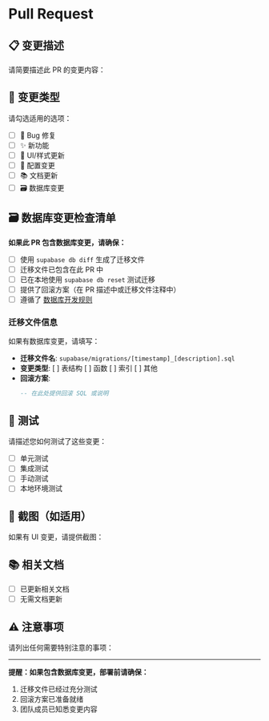 # Pull Request

## 📋 变更描述

请简要描述此 PR 的变更内容：

## 🔧 变更类型

请勾选适用的选项：

- [ ] 🐛 Bug 修复
- [ ] ✨ 新功能
- [ ] 💄 UI/样式更新
- [ ] 🔧 配置变更
- [ ] 📚 文档更新
- [ ] 🗃️ 数据库变更

## 🗃️ 数据库变更检查清单

**如果此 PR 包含数据库变更，请确保：**

- [ ] 使用 `supabase db diff` 生成了迁移文件
- [ ] 迁移文件已包含在此 PR 中
- [ ] 已在本地使用 `supabase db reset` 测试迁移
- [ ] 提供了回滚方案（在 PR 描述中或迁移文件注释中）
- [ ] 遵循了 [数据库开发规则](./DATABASE_DEVELOPMENT_RULES.md)

### 迁移文件信息

如果有数据库变更，请填写：

- **迁移文件名**: `supabase/migrations/[timestamp]_[description].sql`
- **变更类型**: [ ] 表结构 [ ] 函数 [ ] 索引 [ ] 其他
- **回滚方案**: 
  ```sql
  -- 在此处提供回滚 SQL 或说明
  ```

## 🧪 测试

请描述您如何测试了这些变更：

- [ ] 单元测试
- [ ] 集成测试
- [ ] 手动测试
- [ ] 本地环境测试

## 📸 截图（如适用）

如果有 UI 变更，请提供截图：

## 📚 相关文档

- [ ] 已更新相关文档
- [ ] 无需文档更新

## ⚠️ 注意事项

请列出任何需要特别注意的事项：

---

**提醒：如果包含数据库变更，部署前请确保：**
1. 迁移文件已经过充分测试
2. 回滚方案已准备就绪
3. 团队成员已知悉变更内容 